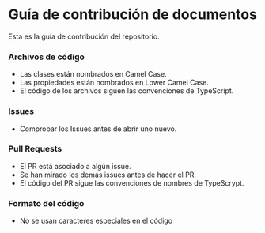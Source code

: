 # Guía de contribución de documentos

Esta es la guía de contribución del repositorio.

### Archivos de código

* Las clases están nombrados en Camel Case.
* Las propiedades están nombrados en Lower Camel Case.
* El código de los archivos siguen las convenciones de TypeScript.

### Issues

* Comprobar los Issues antes de abrir uno nuevo.

### Pull Requests

* El PR está asociado a algún issue.
* Se han mirado los demás issues antes de hacer el PR.
* El código del PR sigue las convenciones de nombres de TypeScrypt.

### Formato del código

* No se usan caracteres especiales en el código